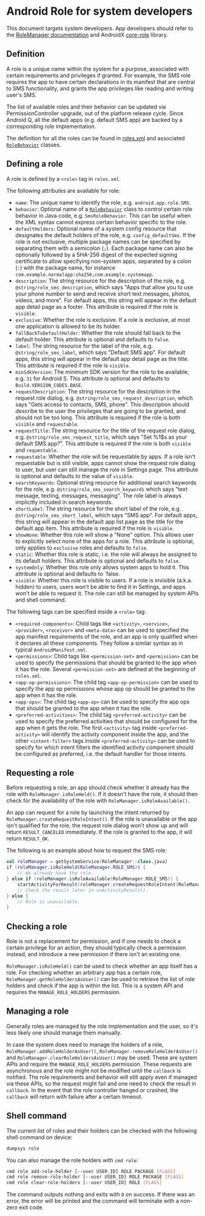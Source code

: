 <!--
  Copyright (C) 2020 The Android Open Source Project

  Licensed under the Apache License, Version 2.0 (the "License");
  you may not use this file except in compliance with the License.
  You may obtain a copy of the License at

       http://www.apache.org/licenses/LICENSE-2.0

  Unless required by applicable law or agreed to in writing, software
  distributed under the License is distributed on an "AS IS" BASIS,
  WITHOUT WARRANTIES OR CONDITIONS OF ANY KIND, either express or implied.
  See the License for the specific language governing permissions and
  limitations under the License
  -->

# Android Role for system developers

This document targets system developers. App developers should refer to the [RoleManager
documentation](https://developer.android.com/reference/android/app/role/RoleManager) and AndroidX
[core-role](https://developer.android.com/reference/androidx/core/role/package-summary) library.

## Definition

A role is a unique name within the system for a purpose, associated with certain requirements and
privileges if granted. For example, the SMS role requires the app to have certain declarations in
its manifest that are central to SMS functionality, and grants the app privileges like reading and
writing user's SMS.

The list of available roles and their behavior can be updated via PermissionController upgrade, out
of the platform release cycle. Since Android Q, all the default apps (e.g. default SMS app) are
backed by a corresponding role implementation.

The definition for all the roles can be found in [roles.xml](../../../../../res/xml/roles.xml) and
associated [`RoleBehavior`](model/RoleBehavior.java) classes.

## Defining a role

A role is defined by a `<role>` tag in `roles.xml`.

The following attributes are available for role:

- `name`: The unique name to identify the role, e.g. `android.app.role.SMS`.
- `behavior`: Optional name of a [`RoleBehavior`](model/RoleBehavior.java) class to control certain
role behavior in Java code, e.g. `SmsRoleBehavior`. This can be useful when the XML syntax cannot
express certain behavior specific to the role.
- `defaultHolders`: Optional name of a system config resource that designates the default holders of
the role, e.g. `config_defaultSms`. If the role is not exclusive, multiple package names can be
specified by separating them with a semicolon (`;`). Each package name can also be optionally
followed by a SHA-256 digest of the expected signing certificate to allow specifying non-system
apps, separated by a colon (`:`) with the package name, for instance
`com.example.normalapp:sha256;com.example.systemapp`.
- `description`: The string resource for the description of the role, e.g.
`@string/role_sms_description`, which says "Apps that allow you to use your phone number to send and
receive short text messages, photos, videos, and more". For default apps, this string will appear in
the default app detail page as a footer. This attribute is required if the role is `visible`.
- `exclusive`: Whether the role is exclusive. If a role is exclusive, at most one application is
allowed to be its holder.
- `fallBackToDefaultHolder`: Whether the role should fall back to the default holder. This attribute
is optional and defaults to `false`.
- `label`: The string resource for the label of the role, e.g. `@string/role_sms_label`, which says
"Default SMS app". For default apps, this string will appear in the default app detail page as the
title. This attribute is required if the role is `visible`.
- `minSdkVersion`: The minimum SDK version for the role to be available, e.g. `31` for Android S.
This attribute is optional and defaults to `Build.VERSION_CODES.BASE`.
- `requestDescription`: The string resource for the description in the request role dialog, e.g.
`@string/role_sms_request_description`, which says "Gets access to contacts, SMS, phone". This
description should describe to the user the privileges that are going to be granted, and should not
be too long. This attribute is required if the role is both `visible` and `requestable`.
- `requestTitle`: The string resource for the title of the request role dialog, e.g.
`@string/role_sms_request_title`, which says "Set %1$s as your default SMS app?". This attribute is
required if the role is both `visible` and `requestable`.
- `requestable`: Whether the role will be requestable by apps. If a role isn't requestable but is
still visible, apps cannot show the request role dialog to user, but user can still manage the role
in Settings page. This attribute is optional and defaults to the value of `visible`.
- `searchKeywords`: Optional string resource for additional search keywords for the role, e.g.
`@string/role_sms_search_keywords` which says "text message, texting, messages, messaging". The role
label is always implicitly included in search keywords.
- `shortLabel`: The string resource for the short label of the role, e.g.
`@string/role_sms_short_label`, which says "SMS app". For default apps, this string will appear in
the default app list page as the title for the default app item. This attribute is required if the
role is `visible`.
- `showNone`: Whether this role will show a "None" option. This allows user to explicitly select
none of the apps for a role. This attribute is optional, only applies to `exclusive` roles and
defaults to `false`.
- `static`: Whether this role is static, i.e. the role will always be assigned to its default
holders. This attribute is optional and defaults to `false`.
- `systemOnly`: Whether this role only allows system apps to hold it. This attribute is optional and
defaults to `false.
- `visible`: Whether this role is visible to users. If a role is invisible (a.k.a. hidden) to users,
users won't be able to find it in Settings, and apps won't be able to request it. The role can still
be managed by system APIs and shell command.

The following tags can be specified inside a `<role>` tag:

- `<required-components>`: Child tags like `<activity>`, `<service>`, `<provider>`, `<receiver>` and
`<meta-data>` can be used to specified the app manifest requirements of the role, and an app is only
qualified when it declares all these components. They follow a similar syntax as in typical
`AndroidManifest.xml`.
- `<permissions>`: Child tags like `<permission-set>` and `<permission>` can be used to specify the
permissions that should be granted to the app when it has the role. Several `<permission-set>` are
defined at the beginning of `roles.xml`.
- `<app-op-permissions>`: The child tag `<app-op-permission>` can be used to specify the app op
permissions whose app op should be granted to the app when it has the role.
- `<app-ops>`: The child tag `<app-op>` can be used to specify the app ops that should be granted to
the app when it has the role.
- `<preferred-activities>`: The child tag `<preferred-activity>` can be used to specify the
preferred activities that should be configured for the app when it gets the role. The first
`<activity>` tag inside `<preferred-activity>` will identify the activity component inside the app,
and the other `<intent-filter>` tags inside `<preferred-activity>` can be used to specify for which
intent filters the identified activity component should be configured as preferred, i.e. the default
handler for those intents.

## Requesting a role

Before requesting a role, an app should check whether it already has the role with
`RoleManager.isRoleHeld()`. If it doesn't have the role, it should then check for the availability
of the role with `RoleManager.isRoleAvailable()`.

An app can request for a role by launching the intent returned by
`RoleManager.createRequestRoleIntent()`. If the role is unavailable or the app isn't qualified for
the role, the request role dialog won't show up and will return `RESULT_CANCELED` immediately. If
the role is granted to the app, it will return `RESULT_OK`.

The following is an example about how to request the SMS role:

```kotlin
val roleManager = getSystemService(RoleManager::class.java)
if (roleManager.isRoleHeld(RoleManager.ROLE_SMS)) {
    // We already have the role.
} else if (roleManager.isRoleAvailable(RoleManager.ROLE_SMS)) {
    startActivityForResult(roleManager.createRequestRoleIntent(RoleManager.ROLE_SMS), REQUEST_CODE)
    // Check the result later in onActivityResult().
} else {
    // Role is unavailable.
}
```

## Checking a role

Role is not a replacement for permission, and if one needs to check a certain privilege for an
action, they should typically check a permission instead, and introduce a new permission if there
isn't an existing one.

`RoleManager.isRoleHeld()` can be used to check whether an app itself has a role. For checking
whether an arbitrary app has a certain role, `RoleManager.getRoleHoldersAsUser()` can be used to
retrieve the list of role holders and check if the app is within the list. This is a system API and
requires the `MANAGE_ROLE_HOLDERS` permission.

## Managing a role

Generally roles are managed by the role implementation and the user, so it's less likely one should
manage them manually.

In case the system does need to manage the holders of a role, `RoleManager.addRoleHolderAsUser()`,
`RoleManager.removeRoleHolderAsUser()` and `RoleManager.clearRoleHoldersAsUser()` may be used. These
are system APIs and require the `MANAGE_ROLE_HOLDERS` permission. These requests are asynchronous
and the role might not be modified until the `callback` is notified. The role requirements and
behavior will still apply even if managed via these APIs, so the request might fail and one need to
check the result in `callback`. In the event that the role controller hanged or crashed, the
`callback` will return with failure after a certain timeout.

## Shell command

The current list of roles and their holders can be checked with the following shell command on
device:

```bash
dumpsys role
```

You can also manage the role holders with `cmd role`:

```bash
cmd role add-role-holder [--user USER_ID] ROLE PACKAGE [FLAGS]
cmd role remove-role-holder [--user USER_ID] ROLE PACKAGE [FLAGS]
cmd role clear-role-holders [--user USER_ID] ROLE [FLAGS]
```

The command outputs nothing and exits with `0` on success. If there was an error, the error will be
printed and the command will terminate with a non-zero exit code.
